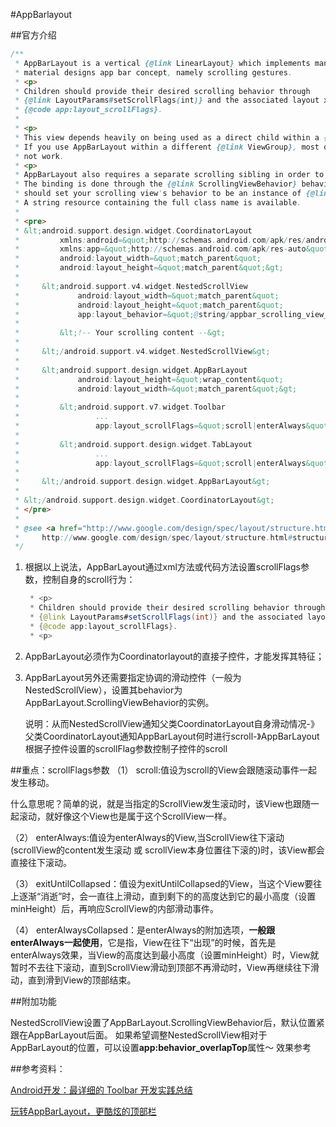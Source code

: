 #AppBarlayout


##官方介绍

```java
/**
 * AppBarLayout is a vertical {@link LinearLayout} which implements many of the features of
 * material designs app bar concept, namely scrolling gestures.
 * <p>
 * Children should provide their desired scrolling behavior through
 * {@link LayoutParams#setScrollFlags(int)} and the associated layout xml attribute:
 * {@code app:layout_scrollFlags}.
 *
 * <p>
 * This view depends heavily on being used as a direct child within a {@link CoordinatorLayout}.
 * If you use AppBarLayout within a different {@link ViewGroup}, most of it's functionality will
 * not work.
 * <p>
 * AppBarLayout also requires a separate scrolling sibling in order to know when to scroll.
 * The binding is done through the {@link ScrollingViewBehavior} behavior class, meaning that you
 * should set your scrolling view's behavior to be an instance of {@link ScrollingViewBehavior}.
 * A string resource containing the full class name is available.
 *
 * <pre>
 * &lt;android.support.design.widget.CoordinatorLayout
 *         xmlns:android=&quot;http://schemas.android.com/apk/res/android&quot;
 *         xmlns:app=&quot;http://schemas.android.com/apk/res-auto&quot;
 *         android:layout_width=&quot;match_parent&quot;
 *         android:layout_height=&quot;match_parent&quot;&gt;
 *
 *     &lt;android.support.v4.widget.NestedScrollView
 *             android:layout_width=&quot;match_parent&quot;
 *             android:layout_height=&quot;match_parent&quot;
 *             app:layout_behavior=&quot;@string/appbar_scrolling_view_behavior&quot;&gt;
 *
 *         &lt;!-- Your scrolling content --&gt;
 *
 *     &lt;/android.support.v4.widget.NestedScrollView&gt;
 *
 *     &lt;android.support.design.widget.AppBarLayout
 *             android:layout_height=&quot;wrap_content&quot;
 *             android:layout_width=&quot;match_parent&quot;&gt;
 *
 *         &lt;android.support.v7.widget.Toolbar
 *                 ...
 *                 app:layout_scrollFlags=&quot;scroll|enterAlways&quot;/&gt;
 *
 *         &lt;android.support.design.widget.TabLayout
 *                 ...
 *                 app:layout_scrollFlags=&quot;scroll|enterAlways&quot;/&gt;
 *
 *     &lt;/android.support.design.widget.AppBarLayout&gt;
 *
 * &lt;/android.support.design.widget.CoordinatorLayout&gt;
 * </pre>
 *
 * @see <a href="http://www.google.com/design/spec/layout/structure.html#structure-app-bar">
 *     http://www.google.com/design/spec/layout/structure.html#structure-app-bar</a>
 */
```

1. 根据以上说法，AppBarLayout通过xml方法或代码方法设置scrollFlags参数，控制自身的scroll行为：

	```java
	 * <p>
	 * Children should provide their desired scrolling behavior through
	 * {@link LayoutParams#setScrollFlags(int)} and the associated layout xml attribute:
	 * {@code app:layout_scrollFlags}.
	 * <p>
	```

2. AppBarLayout必须作为Coordinatorlayout的直接子控件，才能发挥其特征；
3. AppBarLayout另外还需要指定协调的滑动控件（一般为NestedScrollView），设置其behavior为AppBarLayout.ScrollingViewBehavior的实例。

	说明：从而NestedScrollView通知父类CoordinatorLayout自身滑动情况-》父类CoordinatorLayout通知AppBarLayout何时进行scroll-》AppBarLayout根据子控件设置的scrollFlag参数控制子控件的scroll

##重点：scrollFlags参数
（1） scroll:值设为scroll的View会跟随滚动事件一起发生移动。

什么意思呢？简单的说，就是当指定的ScrollView发生滚动时，该View也跟随一起滚动，就好像这个View也是属于这个ScrollView一样。

（2） enterAlways:值设为enterAlways的View,当ScrollView往下滚动(scrollView的content发生滚动 或 scrollView本身位置往下滚的)时，该View都会直接往下滚动。

（3） exitUntilCollapsed：值设为exitUntilCollapsed的View，当这个View要往上逐渐“消逝”时，会一直往上滑动，直到剩下的的高度达到它的最小高度（设置minHeight）后，再响应ScrollView的内部滑动事件。

（4） enterAlwaysCollapsed：是enterAlways的附加选项，**一般跟enterAlways一起使用**，它是指，View在往下“出现”的时候，首先是enterAlways效果，当View的高度达到最小高度（设置minHeight）时，View就暂时不去往下滚动，直到ScrollView滑动到顶部不再滑动时，View再继续往下滑动，直到滑到View的顶部结束。

##附加功能

NestedScrollView设置了AppBarLayout.ScrollingViewBehavior后，默认位置紧跟在AppBarLayout后面。
如果希望调整NestedScrollView相对于AppBarLayout的位置，可以设置**app:behavior_overlapTop**属性～
效果参考

##参考资料：

[Android开发：最详细的 Toolbar 开发实践总结](http://www.jianshu.com/p/79604c3ddcae)

[玩转AppBarLayout，更酷炫的顶部栏](http://www.jianshu.com/p/d159f0176576)